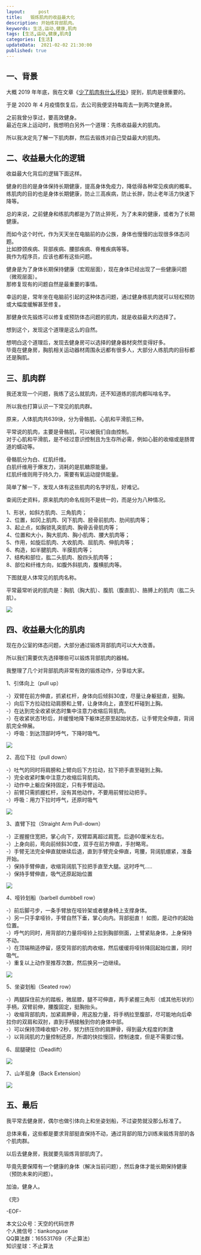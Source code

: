 ```yaml
---   
layout:     post  
title:   锻炼肌肉的收益最大化 
description: 开始练背部肌肉。     
keywords: 生活,运动,健康,肌肉  
tags: [生活,运动,健康,肌肉]    
categories: [生活]  
updateData:  2021-02-02 21:30:00  
published: true  
---  
```



## 一、背景  


大概 2019 年年底，我在文章《[少了肌肉有什么坏处](https://mp.weixin.qq.com/s/kyHhjIpcA1G7f_Hq6MEN0A)》提到，肌肉是很重要的。  


于是 2020 年 4 月疫情恢复后，去公司我便坚持每周去一到两次健身房。  


之前我曾分享过，要高效健身。  
最近在床上运动时，我想明白另外一个道理：先练收益最大的肌肉。  


所以我决定先了解一下肌肉群，然后去锻炼对自己受益最大的肌肉。  



## 二、收益最大化的逻辑  
 

收益最大化背后的逻辑下面这样。  


健身的目的是身体保持长期健康，提高身体免疫力，降低得各种常见疾病的概率。  
练肌肉的目的也是身体长期健康，防止三高疾病，防止长胖，防止老年活力快速下降等。  


总的来说，之前健身和练肌肉都是为了防止猝死，为了未来的健康，或者为了长期健康。  


而如今这个时代，作为天天坐在电脑前的办公族，身体也慢慢的出现很多体态问题。  
比如脖颈疾病、背部疾病、腰部疾病、脊椎疾病等等。  
我作为程序员，应该也都有这些问题。  


健身是为了身体长期保持健康（宏观层面），现在身体已经出现了一些健康问题（微观层面）。  
那修复现有的问题自然是最重要的事情。  


幸运的是，常年坐在电脑前引起的这种体态问题，通过健身练肌肉就可以轻松预防或大幅度缓解甚至修复。  


那健身优先锻炼可以修复或预防体态问题的肌肉，就是收益最大的选择了。  


想到这个，发现这个道理是这么的自然。  



想明白这个道理后，发现去健身房可以选择的健身器材突然变得好多。  
毕竟在健身房，胸肌相关运动器材周围永远都有很多人，大部分人练肌肉的目标都还是胸肌。  
 

## 三、肌肉群  


我还发现一个问题，我练了这么就肌肉，还不知道练的肌肉都叫啥名字。  



所以我也打算认识一下常见的肌肉群。  


原来，人体肌肉共639块，分为骨骼肌、心肌和平滑肌三种。  


平常说的肌肉，主要是骨骼肌，可以被我们自由控制。  
对于心肌和平滑肌，是不经过意识控制且为生存所必需，例如心脏的收缩或是肠胃道的蠕动等。  


骨骼肌分为白、红肌纤维。  
白肌纤维用于爆发力，消耗的是肌糖原能量。  
红肌纤维则用于持久力，需要有氧运动提供能量。  


简单了解一下，发现人体有这些肌肉的名字好乱，好难记。  


查阅历史资料，原来肌肉的命名规则不是统一的，而是分为八种情况。  


1、形状，如斜方肌肉、三角肌肉；  
2、位置，如冈上肌肉、冈下肌肉、胫骨前肌肉、肋间肌肉等；  
3、起止点，如胸锁乳突肌肉、胸骨舌骨肌肉等；  
4、位置和大小，胸大肌肉、胸小肌肉、腰大肌肉等；  
5、作用，如旋后肌肉、大收肌肉、屈肌肉、伸肌肉等；  
6、构造，如半腱肌肉、半膜肌肉等；  
7、结构和部位，肱二头肌肉、股四头肌肉等；  
8、部位和纤维方向，如腹外斜肌肉，腹横肌肉等。  


下图就是人体常见的肌肉名称。  


平常最常听说的肌肉是：胸肌（胸大肌）、腹肌（腹直肌）、胳膊上的肌肉（肱二头肌）。  


![](http://res.tiankonguse.com/images/2021/02/02/001.jpg)  


## 四、收益最大化的肌肉  


现在办公室的体态问题，大部分通过锻炼背部肌肉可以大大改善。  


所以我们需要优先选择哪些可以锻炼背部肌肉的器械。  


我整理了几个对背部肌肉非常有效的锻炼动作，分享给大家。  


1、引体向上（pull up）  


-）双臂在前方伸直，抓紧杠杆，身体向后倾斜30度，尽量让身躯挺直，挺胸。  
-）向后下方拉动拉动肩膀和上臂，让身体向上，直至杠杆碰到上胸。  
-）在达到完全收紧状态时集中注意力收缩后背肌肉。  
-）在收紧状态1秒后，并缓慢地降下躯体还原至起始状态，让手臂完全伸直，背阔肌完全伸展。  
-）呼吸：到达顶部时呼气，下降时吸气。  


![](http://res.tiankonguse.com/images/2021/02/02/002.png)  


2、高位下拉（pull down）  


-）吐气的同时将肩膀和上臂向后下方拉动，拉下把手直至碰到上胸。  
-）完全收紧时集中注意力收缩后背肌肉。  
-）动作中上躯应保持固定，只有手臂运动。  
-）前臂只需抓握杠杆，没有其他动作，不要用前臂拉动把手。  
-）呼吸：用力下拉时呼气，还原时吸气  



![](http://res.tiankonguse.com/images/2021/02/02/003.png)  


3、直臂下拉（Straight Arm Pull-down）  


-）正握握住宽把，掌心向下，双臂距离超过肩宽。后退60厘米左右。  
-）上身向前，弯向前倾斜30度，双手在前方伸直，手肘略弯。  
-）手臂无法完全伸直就继续后退，直到手臂完全伸直，弯腰，背阔肌绷紧，准备开始。  
-）保持手臂伸直，收缩背阔肌下拉把手直至大腿。这时呼气.....  
-）保持手臂伸直，吸气还原起始位置  



![](http://res.tiankonguse.com/images/2021/02/02/004.png)  



4、哑铃划船（barbell dumbbell row）  


-）前后脚弓步，一条手臂放在哑铃架或者健身椅上支撑身体。  
-）另一只手拿哑铃，手臂自然下垂，掌心向内。背部挺直！ 如图，是动作的起始位置。  
-）呼气的同时，用背部的力量将哑铃上拉到胸部侧面，上臂紧贴身体，上身保持不动。  
-）在顶端稍适停留，感受背部的肌肉收缩，然后缓缓将哑铃降回起始位置，同时吸气。  
-）重复以上动作至推荐次数，然后换另一边继续。  



![](http://res.tiankonguse.com/images/2021/02/02/005.png)  


5、坐姿划船（Seated row）  


-）两腿踩住前方的踏板，微屈膝，腿不可伸直，两手紧握三角形（或其他形状的）手柄，双臂前伸，腰腹固定，挺胸抬头。  
-）收缩背部肌肉，加紧肩胛骨，用这股力量，将手柄拉至腹部，尽可能地向后牵拉你的双肩和双肘，直到手柄接触到你的身体中部。  
-）可以保持顶峰收缩1-2秒，努力挤压你的肩胛骨，得到最大程度的刺激  
-）以背阔肌的力量控制还原，所谓的快拉慢回，控制速度，但是不需要过慢。  


6、屈腿硬拉（Deadlift）  


![](http://res.tiankonguse.com/images/2021/02/02/006.png)  



7、山羊挺身（Back Extension）  


![](http://res.tiankonguse.com/images/2021/02/02/007.png)  


## 五、最后  


我平常去健身房，偶尔也做引体向上和坐姿划船，不过姿势就没那么标准了。  


总体来看，这些都是要求背部挺直保持不动，通过背部的阻力训练来锻炼背部的各个肌肉群。  


以后去健身房，我就要先锻炼背部肌肉了。  


毕竟先要保障有一个健康的身体（解决当前问题），然后身体才能长期保持健康（预防未来的问题）。  




加油，健身人。  


《完》  


-EOF-  



本文公众号：天空的代码世界  
个人微信号：tiankonguse  
QQ算法群：165531769（不止算法）  
知识星球：不止算法  


